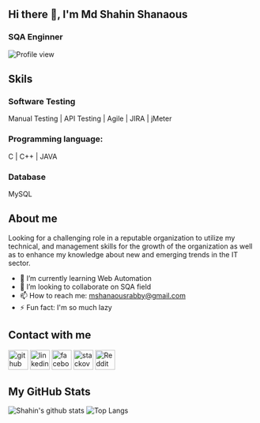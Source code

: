 ## Hi there 👋, I'm Md Shahin Shanaous
### SQA Enginner 
![Profile view](https://visitor-badge.laobi.icu/badge?page_id=shahin-999.repoName)




## Skils
### Software Testing
Manual Testing | API Testing | Agile | JIRA | jMeter
### Programming language:
C | C++ | JAVA
### Database
MySQL


## About me

Looking for a challenging role in a reputable organization to utilize my technical, and management skills for the growth of the organization as well as to enhance my knowledge about new and emerging trends in the IT sector.

- 🌱 I’m currently learning Web Automation 
- 👯 I’m looking to collaborate on SQA field  
- 📫 How to reach me: mshanaousrabby@gmail.com 
- ⚡ Fun fact: I'm so much lazy 

## Contact with me
[<img src='https://cdn.jsdelivr.net/npm/simple-icons@3.0.1/icons/github.svg' alt='github' height='40'>](https://github.com/https://github.com/shahin-999)  [<img src='https://cdn.jsdelivr.net/npm/simple-icons@3.0.1/icons/linkedin.svg' alt='linkedin' height='40'>](https://www.linkedin.com/in/https://www.linkedin.com/in/shahin-999//)  [<img src='https://cdn.jsdelivr.net/npm/simple-icons@3.0.1/icons/facebook.svg' alt='facebook' height='40'>](https://www.facebook.com/https://www.facebook.com/mdshahinsrabby)  [<img src='https://cdn.jsdelivr.net/npm/simple-icons@3.0.1/icons/stackoverflow.svg' alt='stackoverflow' height='40'>](https://stackoverflow.com/users/https://stackoverflow.com/users/12731467/md-shahin-shanaous)  [<img src='https://cdn.jsdelivr.net/npm/simple-icons@3.0.1/icons/reddit.svg' alt='Reddit' height='40'>](https://www.reddit.com/user/https://www.reddit.com/user/shahin_999)  

## My GitHub Stats

![Shahin's github stats](https://github-readme-stats.vercel.app/api?username=shahin-999&count_private=true&show_icons=true&theme=dark)
![Top Langs](https://github-readme-stats.vercel.app/api/top-langs/?username=shahin-999&langs_count=3&theme=dark)

